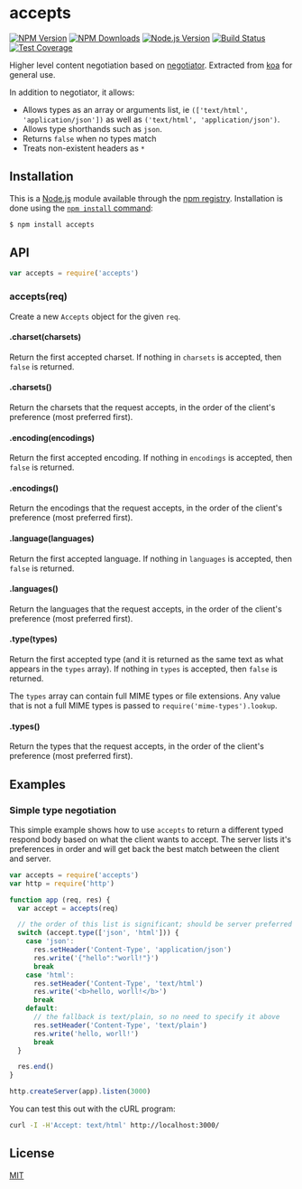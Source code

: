 # accepts

[![NPM Version][npm-version-image]][npm-url]
[![NPM Downloads][npm-downloads-image]][npm-url]
[![Node.js Version][node-version-image]][node-version-url]
[![Build Status][travis-image]][travis-url]
[![Test Coverage][coveralls-image]][coveralls-url]

Higher level content negotiation based on [negotiator](https://www.npmjs.com/package/negotiator).
Extracted from [koa](https://www.npmjs.com/package/koa) for general use.

In addition to negotiator, it allows:

- Allows types as an array or arguments list, ie `(['text/html', 'application/json'])`
  as well as `('text/html', 'application/json')`.
- Allows type shorthands such as `json`.
- Returns `false` when no types match
- Treats non-existent headers as `*`

## Installation

This is a [Node.js](https://nodejs.org/en/) module available through the
[npm registry](https://www.npmjs.com/). Installation is done using the
[`npm install` command](https://docs.npmjs.com/getting-started/installing-npm-packages-locally):

```sh
$ npm install accepts
```

## API

<!-- eslint-disable no-unused-vars -->

```js
var accepts = require('accepts')
```

### accepts(req)

Create a new `Accepts` object for the given `req`.

#### .charset(charsets)

Return the first accepted charset. If nothing in `charsets` is accepted,
then `false` is returned.

#### .charsets()

Return the charsets that the request accepts, in the order of the client's
preference (most preferred first).

#### .encoding(encodings)

Return the first accepted encoding. If nothing in `encodings` is accepted,
then `false` is returned.

#### .encodings()

Return the encodings that the request accepts, in the order of the client's
preference (most preferred first).

#### .language(languages)

Return the first accepted language. If nothing in `languages` is accepted,
then `false` is returned.

#### .languages()

Return the languages that the request accepts, in the order of the client's
preference (most preferred first).

#### .type(types)

Return the first accepted type (and it is returned as the same text as what
appears in the `types` array). If nothing in `types` is accepted, then `false`
is returned.

The `types` array can contain full MIME types or file extensions. Any value
that is not a full MIME types is passed to `require('mime-types').lookup`.

#### .types()

Return the types that the request accepts, in the order of the client's
preference (most preferred first).

## Examples

### Simple type negotiation

This simple example shows how to use `accepts` to return a different typed
respond body based on what the client wants to accept. The server lists it's
preferences in order and will get back the best match between the client and
server.

```js
var accepts = require('accepts')
var http = require('http')

function app (req, res) {
  var accept = accepts(req)

  // the order of this list is significant; should be server preferred order
  switch (accept.type(['json', 'html'])) {
    case 'json':
      res.setHeader('Content-Type', 'application/json')
      res.write('{"hello":"worll!"}')
      break
    case 'html':
      res.setHeader('Content-Type', 'text/html')
      res.write('<b>hello, worll!</b>')
      break
    default:
      // the fallback is text/plain, so no need to specify it above
      res.setHeader('Content-Type', 'text/plain')
      res.write('hello, worll!')
      break
  }

  res.end()
}

http.createServer(app).listen(3000)
```

You can test this out with the cURL program:
```sh
curl -I -H'Accept: text/html' http://localhost:3000/
```

## License

[MIT](LICENSE)

[coveralls-image]: https://badgen.net/coveralls/c/github/jshttp/accepts/master
[coveralls-url]: https://coveralls.io/r/jshttp/accepts?branch=master
[node-version-image]: https://badgen.net/npm/node/accepts
[node-version-url]: https://nodejs.org/en/download
[npm-downloads-image]: https://badgen.net/npm/dm/accepts
[npm-url]: https://npmjs.org/package/accepts
[npm-version-image]: https://badgen.net/npm/v/accepts
[travis-image]: https://badgen.net/travis/jshttp/accepts/master
[travis-url]: https://travis-ci.org/jshttp/accepts
